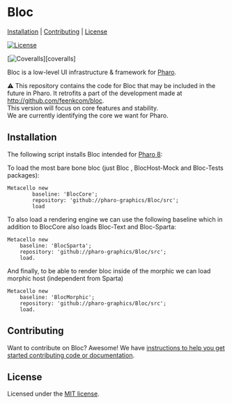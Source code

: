 # Bloc

[Installation](#installation) | [Contributing](#contributing) |  [License](#license)

[![License](https://img.shields.io/github/license/pharo-graphics/Bloc.svg?style=flat-square)][license]

[![Coveralls](https://img.shields.io/coveralls/pharo-graphics/Bloc.svg?style=flat-square)][coveralls]

Bloc is a low-level UI infrastructure & framework for [Pharo](http://pharo.org/).

:warning:
This repository contains the code for Bloc that may be included in the future in Pharo.
It retrofits a part of the development made at http://github.com/feenkcom/bloc.  
This version will focus on core features and stability.  
We are currently identifying the core we want for Pharo.

## Installation

The following script installs Bloc intended for [Pharo 8](https://pharo.org/download):

To load the most bare bone bloc (just Bloc , BlocHost-Mock and Bloc-Tests packages):
```smalltalk
Metacello new
        baseline: 'BlocCore';
        repository: 'github://pharo-graphics/Bloc/src';
        load
```

To also load a rendering engine we can use the following baseline which in addition to BlocCore also loads Bloc-Text and Bloc-Sparta:

```
Metacello new
    baseline: 'BlocSparta';
    repository: 'github://pharo-graphics/Bloc/src';
    load.
```

And finally, to be able to render bloc inside of the morphic we can load morphic host (independent from Sparta)

```
Metacello new
    baseline: 'BlocMorphic';
    repository: 'github://pharo-graphics/Bloc/src';
    load.
```




## Contributing

Want to contribute on Bloc? Awesome!
We have [instructions to help you get started contributing code or documentation][contributing].

## License

Licensed under the [MIT license][license].

[license]: ./LICENSE
[contributing]: ./CONTRIBUTING.md
